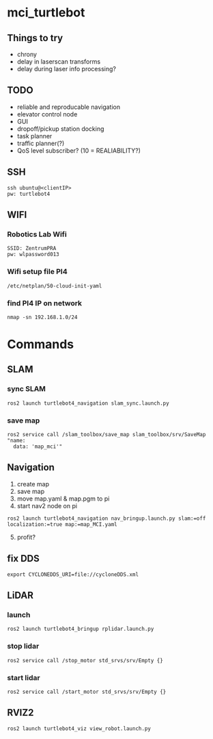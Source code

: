 # mci_turtlebot

## Things to try
- chrony
- delay in laserscan transforms
- delay during laser info processing?

## TODO
- reliable and reproducable navigation
- elevator control node
- GUI
- dropoff/pickup station docking
- task planner
- traffic planner(?)
- QoS level subscriber? (10 = REALIABILITY?)

## SSH
```
ssh ubuntu@<clientIP>
pw: turtlebot4
```

## WIFI
### Robotics Lab Wifi
```
SSID: ZentrumPRA
pw: wlpassword013
```
### Wifi setup file PI4
```
/etc/netplan/50-cloud-init-yaml
```
### find PI4 IP on network
```
nmap -sn 192.168.1.0/24
```

# Commands

## SLAM
### sync SLAM
```
ros2 launch turtlebot4_navigation slam_sync.launch.py
```
### save map
```
ros2 service call /slam_toolbox/save_map slam_toolbox/srv/SaveMap "name:
  data: 'map_mci'"
```

## Navigation
1. create map
2. save map
3. move map.yaml & map.pgm to pi
4. start nav2 node on pi
```
ros2 launch turtlebot4_navigation nav_bringup.launch.py slam:=off localization:=true map:=map_MCI.yaml
```
5. profit?

## fix DDS
```
export CYCLONEDDS_URI=file://cycloneDDS.xml
```

## LiDAR
### launch
```
ros2 launch turtlebot4_bringup rplidar.launch.py
```
### stop lidar
```
ros2 service call /stop_motor std_srvs/srv/Empty {}
```
### start lidar
```
ros2 service call /start_motor std_srvs/srv/Empty {}
```

## RVIZ2
```
ros2 launch turtlebot4_viz view_robot.launch.py
```
